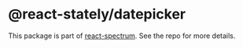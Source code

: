 # @react-stately/datepicker

This package is part of [react-spectrum](https://github.com/watheia/rsp-kit). See the repo for more details.
